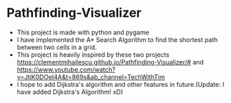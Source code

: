 # Pathfinding-Visualizer

* This project is made with python and pygame
* I have implemented the A* Search Algorithm to find the shortest path between two cells in a grid.
* This project is heavily inspired by these two projects https://clementmihailescu.github.io/Pathfinding-Visualizer/# and https://www.youtube.com/watch?v=JtiK0DOeI4A&t=869s&ab_channel=TechWithTim 
* I hope to add Dijkstra's algorithm and other features in future.(Update: I have added Dijkstra's Algorithm! xD)
